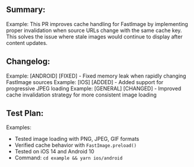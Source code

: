 <!-- Thanks for submitting a pull request! We appreciate you spending the time to work on these changes. Please provide enough information so that others can review your pull request. The three fields below are mandatory. -->

## Summary:

<!-- Explain the **motivation** for making this change. What existing problem does the pull request solve? -->

Example: This PR improves cache handling for FastImage by implementing proper invalidation when source URLs change with the same cache key. This solves the issue where stale images would continue to display after content updates.

## Changelog:

<!-- Help reviewers and the release process by writing your own changelog entry.

Pick one each for the category and type tags:

[ANDROID|GENERAL|IOS|INTERNAL] [BREAKING|ADDED|CHANGED|DEPRECATED|REMOVED|FIXED|SECURITY] - Message

-->

Example: [ANDROID] [FIXED] - Fixed memory leak when rapidly changing FastImage sources
Example: [IOS] [ADDED] - Added support for progressive JPEG loading
Example: [GENERAL] [CHANGED] - Improved cache invalidation strategy for more consistent image loading

## Test Plan:

<!-- Demonstrate the code is solid. Example: The exact commands you ran and their output, screenshots / videos if the pull request changes the user interface. -->

Examples:
- Tested image loading with PNG, JPEG, GIF formats
- Verified cache behavior with `FastImage.preload()` 
- Tested on iOS 14 and Android 10
- Command: `cd example && yarn ios/android`